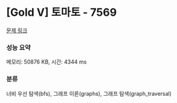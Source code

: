 # [Gold V] 토마토 - 7569 

[문제 링크](https://www.acmicpc.net/problem/7569) 

### 성능 요약

메모리: 50876 KB, 시간: 4344 ms

### 분류

너비 우선 탐색(bfs), 그래프 이론(graphs), 그래프 탐색(graph_traversal)

